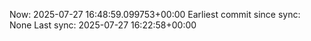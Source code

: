 Now: 2025-07-27 16:48:59.099753+00:00 Earliest commit since sync: None Last sync: 2025-07-27 16:22:58+00:00
